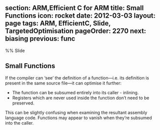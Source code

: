 section: ARM,Efficient C for ARM
title: Small Functions
icon: rocket
date: 2012-03-03
layout: page
tags: ARM, EfficientC, Slide, TargetedOptimisation
pageOrder: 2270
next: biasing
previous: func
----

%% Slide

## Small Functions

If the compiler can ‘see’ the definition of a function—i.e. its definition is present in the same source file—it can optimise it further:

* The function can be subsumed entirely into its caller - inlining.
* Registers which are never used inside the function don’t need to be preserved.

This can be slightly confusing when examining the resultant assembly language code. Functions may appear to vanish when they’re subsumed into the caller.
